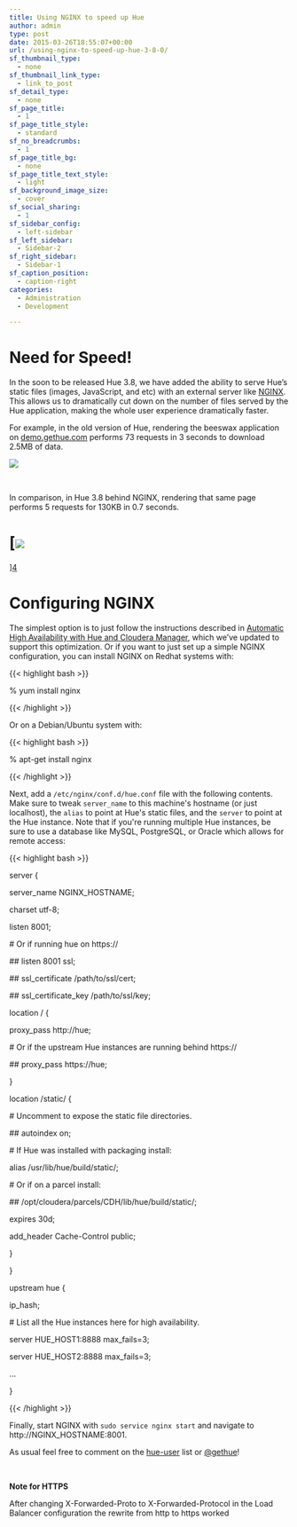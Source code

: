 ```yaml
---
title: Using NGINX to speed up Hue
author: admin
type: post
date: 2015-03-26T18:55:07+00:00
url: /using-nginx-to-speed-up-hue-3-8-0/
sf_thumbnail_type:
  - none
sf_thumbnail_link_type:
  - link_to_post
sf_detail_type:
  - none
sf_page_title:
  - 1
sf_page_title_style:
  - standard
sf_no_breadcrumbs:
  - 1
sf_page_title_bg:
  - none
sf_page_title_text_style:
  - light
sf_background_image_size:
  - cover
sf_social_sharing:
  - 1
sf_sidebar_config:
  - left-sidebar
sf_left_sidebar:
  - Sidebar-2
sf_right_sidebar:
  - Sidebar-1
sf_caption_position:
  - caption-right
categories:
  - Administration
  - Development

---
```

# Need for Speed!

In the soon to be released Hue 3.8, we have added the ability to serve Hue’s static files (images, JavaScript, and etc) with an external server like [NGINX][1]. This allows us to dramatically cut down on the number of files served by the Hue application, making the whole user experience dramatically faster.

For example, in the old version of Hue, rendering the beeswax application on [demo.gethue.com][2] performs 73 requests in 3 seconds to download 2.5MB of data.

[<img src="https://cdn.gethue.com/uploads/2015/03/without-nginx.png" />][3]

&nbsp;

In comparison, in Hue 3.8 behind NGINX, rendering that same page performs 5 requests for 130KB in 0.7 seconds.

# [<img src="https://cdn.gethue.com/uploads/2015/03/with-nginx.png" />

][4]

# Configuring NGINX

The simplest option is to just follow the instructions described in [Automatic High Availability with Hue and Cloudera Manager][5], which we’ve updated to support this optimization. Or if you want to just set up a simple NGINX configuration, you can install NGINX on Redhat systems with:

{{< highlight bash >}}

% yum install nginx

{{< /highlight >}}

Or on a Debian/Ubuntu system with:

{{< highlight bash >}}

% apt-get install nginx

{{< /highlight >}}

Next, add a `/etc/nginx/conf.d/hue.conf` file with the following contents. Make sure to tweak `server_name` to this machine's hostname (or just localhost), the `alias` to point at Hue's static files, and the `server` to point at the Hue instance. Note that if you're running multiple Hue instances, be sure to use a database like MySQL, PostgreSQL, or Oracle which allows for remote access:

{{< highlight bash >}}

server {

server_name NGINX_HOSTNAME;

charset utf-8;

listen 8001;

\# Or if running hue on https://

\## listen 8001 ssl;

\## ssl_certificate /path/to/ssl/cert;

\## ssl_certificate_key /path/to/ssl/key;

location / {

proxy_pass http://hue;

\# Or if the upstream Hue instances are running behind https://

\## proxy_pass https://hue;

}

location /static/ {

\# Uncomment to expose the static file directories.

\## autoindex on;

\# If Hue was installed with packaging install:

alias /usr/lib/hue/build/static/;

\# Or if on a parcel install:

\## /opt/cloudera/parcels/CDH/lib/hue/build/static/;

expires 30d;

add_header Cache-Control public;

}

}

upstream hue {

ip_hash;

\# List all the Hue instances here for high availability.

server HUE_HOST1:8888 max_fails=3;

server HUE_HOST2:8888 max_fails=3;

...

}

{{< /highlight >}}

Finally, start NGINX with `sudo service nginx start` and navigate to http://NGINX_HOSTNAME:8001.

As usual feel free to comment on the [hue-user][6] list or [@gethue][7]!

&nbsp;

**Note for HTTPS**

After changing X-Forwarded-Proto to X-Forwarded-Protocol in the Load Balancer configuration the rewrite from http to https worked

 [1]: http://nginx.org/
 [2]: http://demo.gethue.com/beeswax/#query
 [3]: https://cdn.gethue.com/uploads/2015/03/without-nginx.png
 [4]: https://cdn.gethue.com/uploads/2015/03/with-nginx.png
 [5]: https://gethue.com/automatic-high-availability-with-hue-and-cloudera-manager/
 [6]: http://groups.google.com/a/cloudera.org/group/hue-user
 [7]: https://twitter.com/gethue
